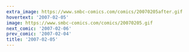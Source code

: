 ```yaml
---
extra_image: https://www.smbc-comics.com/comics/20070205after.gif
hovertext: '2007-02-05'
image: https://www.smbc-comics.com/comics/20070205.gif
next_comic: '2007-02-06'
prev_comic: '2007-02-04'
title: '2007-02-05'
---
```


